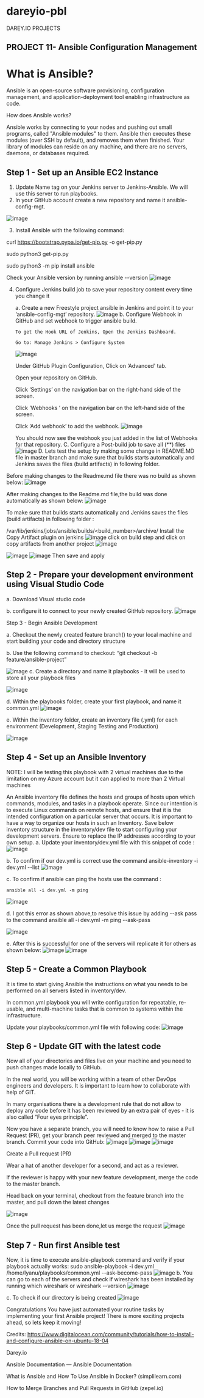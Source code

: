 # dareyio-pbl
DAREY.IO PROJECTS

## PROJECT 11- Ansible Configuration Management

# What is Ansible?
 Ansible is an open-source software provisioning, configuration management, and application-deployment tool enabling infrastructure as code. 

How does Ansible works?

Ansible works by connecting to your nodes and pushing out small programs, called "Ansible modules" to them. Ansible then executes these modules (over SSH by default), and removes them when finished. Your library of modules can reside on any machine, and there are no servers, daemons, or databases required.

## Step 1 - Set up an Ansible EC2 Instance
 1. Update Name tag on your Jenkins server to Jenkins-Ansible. We will use this server to run playbooks.
 2. In your GitHub account create a new repository and name it ansible-config-mgt.
 
 ![image](https://user-images.githubusercontent.com/57386428/113287377-5c8c7c00-92a2-11eb-822f-9b9fdacc2e86.png)
  
  3. Install Ansible with the following command:
  
  curl https://bootstrap.pypa.io/get-pip.py -o get-pip.py
  
  sudo python3 get-pip.py
  
  sudo python3 -m pip install ansible
  
  Check your Ansible version by running ansible --version
   ![image](https://user-images.githubusercontent.com/57386428/113287727-cdcc2f00-92a2-11eb-918d-7359c8984134.png)

  4. Configure Jenkins build job to save your repository content every time you change it
  
      a. Create a new Freestyle project ansible in Jenkins and point it to your ‘ansible-config-mgt’ repository.
      ![image](https://user-images.githubusercontent.com/57386428/113287908-0e2bad00-92a3-11eb-9cc3-d1b3450251da.png)
      b. Configure Webhook in GitHub and set webhook to trigger ansible build.
      
         To get the Hook URL of Jenkins, Open the Jenkins Dashboard.
         
         Go to: Manage Jenkins > Configure System
         
        ![image](https://user-images.githubusercontent.com/57386428/113288169-711d4400-92a3-11eb-82bd-ff966ad36438.png)

      Under GitHub Plugin Configuration, Click on ‘Advanced' tab. 
      
      Open your repository on GitHub.
      
      Click ‘Settings’ on the navigation bar on the right-hand side of the screen.
      
      Click ‘Webhooks ’ on the navigation bar on the left-hand side of the screen.
      
      Click ‘Add webhook’ to add the webhook. 
     ![image](https://user-images.githubusercontent.com/57386428/113288550-f43e9a00-92a3-11eb-9b48-063d3f232389.png)
    
     You should now see the webhook you just added in the list of Webhooks for that repository.
   C. Configure a Post-build job to save all (**) files
   ![image](https://user-images.githubusercontent.com/57386428/113288826-4b446f00-92a4-11eb-9bca-49fc4a25e2c3.png)
  D. Lets test  the setup by making some change in README.MD file in master branch and make sure that builds starts automatically and Jenkins saves the files     (build artifacts) in following folder.
  
  Before making changes to the Readme.md file there was no build as shown below:
  ![image](https://user-images.githubusercontent.com/57386428/113289012-7f1f9480-92a4-11eb-9737-4c5e6e372fdf.png)
  
  After making changes to the Readme.md file,the build was done automatically as shown below:
  ![image](https://user-images.githubusercontent.com/57386428/113289100-9d859000-92a4-11eb-8929-bf2d4f025bb0.png)

  To make sure that builds starts automatically and Jenkins saves the files (build artifacts) in following folder : 
  
  /var/lib/jenkins/jobs/ansible/builds/<build_number>/archive/
      Install the Copy Artifact plugin on jenkins
  ![image](https://user-images.githubusercontent.com/57386428/113289279-db82b400-92a4-11eb-882c-e30a9b542ff6.png)
      click on build step and click on copy artifacts from another project
  ![image](https://user-images.githubusercontent.com/57386428/113289428-0e2cac80-92a5-11eb-9269-3e52516c74ef.png)
   
![image](https://user-images.githubusercontent.com/57386428/113289485-23094000-92a5-11eb-9936-2aa8f523b845.png)
![image](https://user-images.githubusercontent.com/57386428/113290269-41237000-92a6-11eb-82b5-1ea5ad67cef6.png)
  Then save and apply
  
## Step 2 - Prepare your development environment using Visual Studio Code
  a. Download Visual studio code
  
  b. configure it to connect to your newly created GitHub repository.
  ![image](https://user-images.githubusercontent.com/57386428/113291059-4f25c080-92a7-11eb-839b-86aa1bc07f79.png)
  
  Step 3 - Begin Ansible Development
  
  a. Checkout the newly created feature branch() to your local machine and start building your code and directory structure
  
  b. Use the following command to checkout: “git checkout -b feature/ansible-project”
  
![image](https://user-images.githubusercontent.com/57386428/113291273-a4fa6880-92a7-11eb-9cf2-af766778af80.png)
 c. Create a directory and name it playbooks - it will be used to store all your playbook files
 
 ![image](https://user-images.githubusercontent.com/57386428/113291653-2e119f80-92a8-11eb-93e5-7147dab0ed47.png)

 d. Within the playbooks folder, create your first playbook, and name it common.yml
 ![image](https://user-images.githubusercontent.com/57386428/113292453-64035380-92a9-11eb-9409-89440643cf73.png)
 
 e. Within the inventory folder, create an inventory file (.yml) for each environment (Development, Staging Testing and Production)
 
![image](https://user-images.githubusercontent.com/57386428/113293255-64501e80-92aa-11eb-9cdb-57cf3392ba64.png)

## Step 4 - Set up an Ansible Inventory
 NOTE: I will be testing this playbook with 2 virtual machines due to the limitation on my Azure account but it can applied to more than 2 Virtual machines


An Ansible inventory file defines the hosts and groups of hosts upon which commands, modules, and tasks in a playbook operate. Since our intention is to execute Linux commands on remote hosts, and ensure that it is the intended configuration on a particular server that occurs. It is important to have a way to organize our hosts in such an Inventory.
Save below inventory structure in the inventory/dev file to start configuring your development servers. Ensure to replace the IP addresses according to your own setup.
  a. Update your inventory/dev.yml file with this snippet of code :
  ![image](https://user-images.githubusercontent.com/57386428/113294615-13d9c080-92ac-11eb-8f5e-542d5b28cecb.png)
  
  b. To confirm if our dev.yml is correct use the command
   ansible-inventory -i dev.yml --list
   ![image](https://user-images.githubusercontent.com/57386428/113295213-c3af2e00-92ac-11eb-8822-1074f1179a14.png)
   
  c. To confirm if ansible can ping the hosts use the command :
  
    ansible all -i dev.yml -m ping
![image](https://user-images.githubusercontent.com/57386428/113295345-f3f6cc80-92ac-11eb-9f48-bd86b6b264b6.png)

d. I got this error as shown above,to resolve this issue by adding --ask pass to the command 
    ansible all -i dev.yml -m ping --ask-pass
    
![image](https://user-images.githubusercontent.com/57386428/113295626-4c2dce80-92ad-11eb-9e29-7ef2948d0d03.png)

e. After this is successful for one of the servers will replicate it for others as shown below:
![image](https://user-images.githubusercontent.com/57386428/113295758-73849b80-92ad-11eb-92fb-a64803de186c.png)
![image](https://user-images.githubusercontent.com/57386428/113295814-85663e80-92ad-11eb-85bc-ad7eda0eae57.png)

## Step 5 - Create a Common Playbook
It is time to start giving Ansible the instructions on what you needs to be performed on all servers listed in inventory/dev.

In common.yml playbook you will write configuration for repeatable, re-usable, and multi-machine tasks that is common to systems within the infrastructure.

Update your playbooks/common.yml file with following code:
![image](https://user-images.githubusercontent.com/57386428/113295949-b5addd00-92ad-11eb-9ca1-5a37eec25269.png)

## Step 6 - Update GIT with the latest code

Now all of your directories and files live on your machine and you need to push changes made locally to GitHub.

In the real world, you will be working within a team of other DevOps engineers and developers. It is important to learn how to collaborate with help of GIT.

In many organisations there is a development rule that do not allow to deploy any code before it has been reviewed by an extra pair of eyes - it is also called “Four eyes principle”.

Now you have a separate branch, you will need to know how to raise a Pull Request (PR), get your branch peer reviewed and merged to the master branch.
Commit your code into GitHub:
 ![image](https://user-images.githubusercontent.com/57386428/113296118-ebeb5c80-92ad-11eb-8514-3af660a69ed2.png)
 ![image](https://user-images.githubusercontent.com/57386428/113296902-e2162900-92ae-11eb-9f0c-d396a48389bc.png)
![image](https://user-images.githubusercontent.com/57386428/113296996-f78b5300-92ae-11eb-9728-df734e58e7eb.png)

Create a Pull request (PR)

Wear a hat of another developer for a second, and act as a reviewer.

If the reviewer is happy with your new feature development, merge the code to the master branch.

Head back on your terminal, checkout from the feature branch into the master, and pull down the latest changes

![image](https://user-images.githubusercontent.com/57386428/113297151-21dd1080-92af-11eb-99cc-8a4dd44752f1.png)

Once the pull request has been done,let us merge the request
![image](https://user-images.githubusercontent.com/57386428/113297317-50f38200-92af-11eb-962d-753278a92db1.png)

## Step 7 - Run first Ansible test
 Now, it is time to execute ansible-playbook command and verify if your playbook actually works:
 sudo ansible-playbook -i dev.yml /home/Iyanu/playbooks/common.yml --ask-become-pass
 ![image](https://user-images.githubusercontent.com/57386428/113297478-8304e400-92af-11eb-8a84-ebb5dcc59cc0.png)
b. You can go to each of the servers and check if wireshark has been installed by running which wireshark or wireshark --version
![image](https://user-images.githubusercontent.com/57386428/113297583-a16adf80-92af-11eb-965a-86deae3877d9.png)

c. To check if our directory is being created
![image](https://user-images.githubusercontent.com/57386428/113297661-bd6e8100-92af-11eb-99ce-469fdfbcd81e.png)

Congratulations
You have just automated your routine tasks by implementing your first Ansible project! There is more exciting projects ahead, so lets keep it moving!
 
Credits:
https://www.digitalocean.com/community/tutorials/how-to-install-and-configure-ansible-on-ubuntu-18-04

Darey.io

Ansible Documentation — Ansible Documentation

What is Ansible and How To Use Ansible in Docker? (simplilearn.com)

How to Merge Branches and Pull Requests in GitHub (zepel.io)








